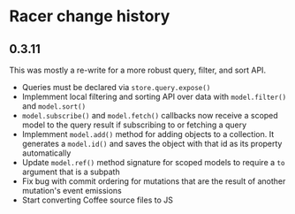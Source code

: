 # Racer change history

## 0.3.11
This was mostly a re-write for a more robust query, filter, and sort API.

- Queries must be declared via `store.query.expose()`
- Implemment local filtering and sorting API over data with `model.filter()` and `model.sort()`
- `model.subscribe()` and `model.fetch()` callbacks now receive a scoped model to the
  query result if subscribing to or fetching a query
- Implemment `model.add()` method for adding objects to a collection. It generates a `model.id()` and saves the object with that id as its property automatically
- Update `model.ref()` method signature for scoped models to require a `to` argument that is a subpath
- Fix bug with commit ordering for mutations that are the result of another mutation's event emissions
- Start converting Coffee source files to JS
